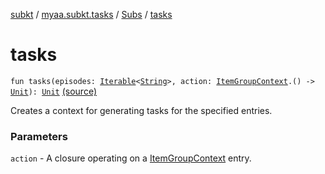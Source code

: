 [subkt](../../index.md) / [myaa.subkt.tasks](../index.md) / [Subs](index.md) / [tasks](./tasks.md)

# tasks

`fun tasks(episodes: `[`Iterable`](https://kotlinlang.org/api/latest/jvm/stdlib/kotlin.collections/-iterable/index.html)`<`[`String`](https://kotlinlang.org/api/latest/jvm/stdlib/kotlin/-string/index.html)`>, action: `[`ItemGroupContext`](../-item-group-context/index.md)`.() -> `[`Unit`](https://kotlinlang.org/api/latest/jvm/stdlib/kotlin/-unit/index.html)`): `[`Unit`](https://kotlinlang.org/api/latest/jvm/stdlib/kotlin/-unit/index.html) [(source)](https://github.com/Myaamori/SubKt/blob/master/src/main/kotlin/myaa/subkt/tasks/plugin.kt#L380)

Creates a context for generating tasks for the specified entries.

### Parameters

`action` - A closure operating on a [ItemGroupContext](../-item-group-context/index.md) entry.